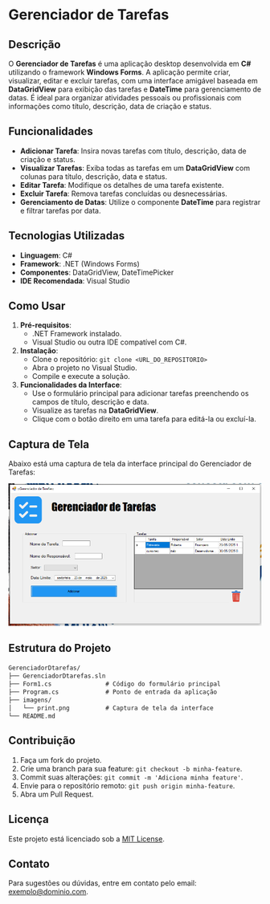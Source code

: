# Gerenciador de Tarefas

## Descrição
O **Gerenciador de Tarefas** é uma aplicação desktop desenvolvida em **C#** utilizando o framework **Windows Forms**. A aplicação permite criar, visualizar, editar e excluir tarefas, com uma interface amigável baseada em **DataGridView** para exibição das tarefas e **DateTime** para gerenciamento de datas. É ideal para organizar atividades pessoais ou profissionais com informações como título, descrição, data de criação e status.

## Funcionalidades
- **Adicionar Tarefa**: Insira novas tarefas com título, descrição, data de criação e status.
- **Visualizar Tarefas**: Exiba todas as tarefas em um **DataGridView** com colunas para título, descrição, data e status.
- **Editar Tarefa**: Modifique os detalhes de uma tarefa existente.
- **Excluir Tarefa**: Remova tarefas concluídas ou desnecessárias.
- **Gerenciamento de Datas**: Utilize o componente **DateTime** para registrar e filtrar tarefas por data.

## Tecnologias Utilizadas
- **Linguagem**: C#
- **Framework**: .NET (Windows Forms)
- **Componentes**: DataGridView, DateTimePicker
- **IDE Recomendada**: Visual Studio

## Como Usar
1. **Pré-requisitos**:
   - .NET Framework instalado.
   - Visual Studio ou outra IDE compatível com C#.
2. **Instalação**:
   - Clone o repositório: `git clone <URL_DO_REPOSITORIO>`
   - Abra o projeto no Visual Studio.
   - Compile e execute a solução.
3. **Funcionalidades da Interface**:
   - Use o formulário principal para adicionar tarefas preenchendo os campos de título, descrição e data.
   - Visualize as tarefas na **DataGridView**.
   - Clique com o botão direito em uma tarefa para editá-la ou excluí-la.

## Captura de Tela
Abaixo está uma captura de tela da interface principal do Gerenciador de Tarefas:

![Interface do Gerenciador de Tarefas](imagens/print.png)

## Estrutura do Projeto
```
GerenciadorDtarefas/
├── GerenciadorDtarefas.sln
├── Form1.cs               # Código do formulário principal
├── Program.cs             # Ponto de entrada da aplicação
├── imagens/
│   └── print.png          # Captura de tela da interface
└── README.md
```

## Contribuição
1. Faça um fork do projeto.
2. Crie uma branch para sua feature: `git checkout -b minha-feature`.
3. Commit suas alterações: `git commit -m 'Adiciona minha feature'`.
4. Envie para o repositório remoto: `git push origin minha-feature`.
5. Abra um Pull Request.

## Licença
Este projeto está licenciado sob a [MIT License](LICENSE).

## Contato
Para sugestões ou dúvidas, entre em contato pelo email: exemplo@dominio.com.